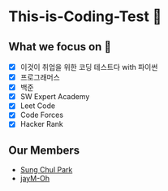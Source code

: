 # This-is-Coding-Test 🎯

## What we focus on 🚀
- [x] 이것이 취업을 위한 코딩 테스트다 with 파이썬
- [x] 프로그래머스
- [x] 백준
- [x] SW Expert Academy
- [x] Leet Code
- [x] Code Forces
- [x] Hacker Rank

## Our Members
- [Sung Chul Park](https://github.com/manu1307)
- [jayM-Oh](https://github.com/JayM-Oh)